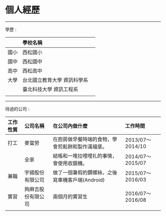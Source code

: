# 個人經歷

---

學歷 :

|  | 學校名稱 |  |
| :--- | :--- | :--- |
| 國小 | 西松國小 |  |
| 國中 | 西松國中 |  |
| 高中 | 西松高中 |  |
| 大學 | 台北國立教育大學 資訊科學系 |  |
|  | 臺北科技大學 資訊工程系 |  |
|  |  |  |

---

待過的公司 :

| 工作性質 | 公司名稱 | 在公司內做什麼 | 工作時間 |
| :--- | :--- | :--- | :--- |
| 打工 | 麥當勞 | 在廚房做早餐時端的食物，學會煎鬆餅和製作滿福堡。 | 2013/07～2014/10 |
|  | 全家 | 結帳和一堆拉哩哩扎的事情，會使用收銀機。 | 2014/07～2015/07 |
| 兼職 | 宇揚股份有限公司 | 做了一個暑假的鑽螺絲，之後寫車機客戶端\(Android\) | 2015/07～2016/03 |
| 實習 | 夠麻吉股份有限公司 | 兩個月的實習生 | 2016/07～2016/08 |
|  |  |  |  |



